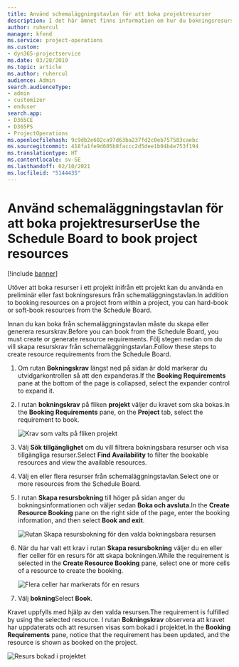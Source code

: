 ```yaml
---
title: Använd schemaläggningstavlan för att boka projektresurser
description: I det här ämnet finns information om hur du bokningsresurser.
author: ruhercul
manager: kfend
ms.service: project-operations
ms.custom:
- dyn365-projectservice
ms.date: 03/28/2019
ms.topic: article
ms.author: ruhercul
audience: Admin
search.audienceType:
- admin
- customizer
- enduser
search.app:
- D365CE
- D365PS
- ProjectOperations
ms.openlocfilehash: 9c9db2e602ca97d63ba237fd2c0eb757583caebc
ms.sourcegitcommit: 418fa1fe9d605b8faccc2d5dee1b04b4e753f194
ms.translationtype: HT
ms.contentlocale: sv-SE
ms.lasthandoff: 02/10/2021
ms.locfileid: "5144435"
---
```

# <a name="use-the-schedule-board-to-book-project-resources"></a><span data-ttu-id="37e5c-103">Använd schemaläggningstavlan för att boka projektresurser</span><span class="sxs-lookup"><span data-stu-id="37e5c-103">Use the Schedule Board to book project resources</span></span>

[!include [banner](../includes/psa-now-project-operations.md)]

<span data-ttu-id="37e5c-104">Utöver att boka resurser i ett projekt inifrån ett projekt kan du använda en preliminär eller fast bokningsresurs från schemaläggningstavlan.</span><span class="sxs-lookup"><span data-stu-id="37e5c-104">In addition to booking resources on a project from within a project, you can hard-book or soft-book resources from the Schedule Board.</span></span>

<span data-ttu-id="37e5c-105">Innan du kan boka från schemaläggningstavlan måste du skapa eller generera resurskrav.</span><span class="sxs-lookup"><span data-stu-id="37e5c-105">Before you can book from the Schedule Board, you must create or generate resource requirements.</span></span> <span data-ttu-id="37e5c-106">Följ stegen nedan om du vill skapa resurskrav från schemaläggningstavlan.</span><span class="sxs-lookup"><span data-stu-id="37e5c-106">Follow these steps to create resource requirements from the Schedule Board.</span></span>

1. <span data-ttu-id="37e5c-107">Om rutan **Bokningskrav** längst ned på sidan är dold markerar du utvidgarkontrollen så att den expanderas.</span><span class="sxs-lookup"><span data-stu-id="37e5c-107">If the **Booking Requirements** pane at the bottom of the page is collapsed, select the expander control to expand it.</span></span>
2. <span data-ttu-id="37e5c-108">I rutan **bokningskrav** på fliken **projekt** väljer du kravet som ska bokas.</span><span class="sxs-lookup"><span data-stu-id="37e5c-108">In the **Booking Requirements** pane, on the **Project** tab, select the requirement to book.</span></span>

    ![Krav som valts på fliken projekt](media/Resource-Management-image73.png)

3. <span data-ttu-id="37e5c-110">Välj **Sök tillgänglighet** om du vill filtrera bokningsbara resurser och visa tillgängliga resurser.</span><span class="sxs-lookup"><span data-stu-id="37e5c-110">Select **Find Availability** to filter the bookable resources and view the available resources.</span></span> 
4. <span data-ttu-id="37e5c-111">Välj en eller flera resurser från schemaläggningstavlan.</span><span class="sxs-lookup"><span data-stu-id="37e5c-111">Select one or more resources from the Schedule Board.</span></span> 
5. <span data-ttu-id="37e5c-112">I rutan **Skapa resursbokning** till höger på sidan anger du bokningsinformationen och väljer sedan **Boka och avsluta**.</span><span class="sxs-lookup"><span data-stu-id="37e5c-112">In the **Create Resource Booking** pane on the right side of the page, enter the booking information, and then select **Book and exit**.</span></span>

    ![Rutan Skapa resursbokning för den valda bokningsbara resursen](media/Resource-Management-image74.png)

6. <span data-ttu-id="37e5c-114">När du har valt ett krav i rutan **Skapa resursbokning** väljer du en eller fler celler för en resurs för att skapa bokningen.</span><span class="sxs-lookup"><span data-stu-id="37e5c-114">While the requirement is selected in the **Create Resource Booking** pane, select one or more cells of a resource to create the booking.</span></span>

    ![Flera celler har markerats för en resurs](media/Resource-Management-image75.png)

7. <span data-ttu-id="37e5c-116">Välj **bokning**</span><span class="sxs-lookup"><span data-stu-id="37e5c-116">Select **Book**.</span></span>

<span data-ttu-id="37e5c-117">Kravet uppfylls med hjälp av den valda resursen.</span><span class="sxs-lookup"><span data-stu-id="37e5c-117">The requirement is fulfilled by using the selected resource.</span></span> <span data-ttu-id="37e5c-118">I rutan **Bokningskrav** observera att kravet har uppdaterats och att resursen visas som bokad i projektet.</span><span class="sxs-lookup"><span data-stu-id="37e5c-118">In the **Booking Requirements** pane, notice that the requirement has been updated, and the resource is shown as booked on the project.</span></span>

![Resurs bokad i projektet](media/Resource-Management-image76.png)
